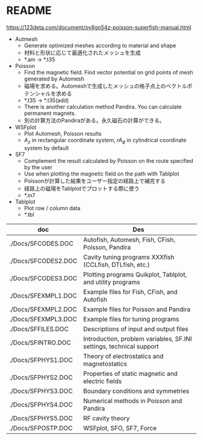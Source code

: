 # README

<https://123deta.com/document/oy8gn54z-poisson-superfish-manual.html>

- Autmesh
  - Generate optimized meshes according to material and shape
  - 材料と形状に応じて最適化されたメッシュを生成
  - *.am -> *.t35
- Poisson
  - Find the magnetic field. Find vector potential on grid points of mesh generated by Automesh
  - 磁場を求める。Automeshで生成したメッシュの格子点上のベクトルポテンシャルを求める
  - *.t35 -> *.t35(add)
  - There is another calculation method Pandira. You can calculate permanent magnets.
  - 別の計算方法のPandiraがある。永久磁石の計算ができる。
- WSFplot
  - Plot Automesh, Poisson results
  - $A_z$ in rectangular coordinate system, $r A_{\phi}$ in cylindrical coordinate system by default
- SF7
  - Complement the result calculated by Poisson on the route specified by the user
  - Use when plotting the magnetic field on the path with Tablplot
  - Poissonが計算した結果をユーザー指定の経路上で補完する
  - 経路上の磁場をTablplotでプロットする際に使う
  - *.in7
- Tablplot
  - Plot row / column data
  - *.tbl

| doc                 | Des                                                                 |
| ------------------- | ------------------------------------------------------------------- |
| ./Docs/SFCODES.DOC  | Autofish, Automesh, Fish, CFish, Poisson, Pandira                   |
| ./Docs/SFCODES2.DOC | Cavity tuning programs XXXfish (CCLfish, DTLfish, etc.)             |
| ./Docs/SFCODES3.DOC | Plotting programs Quikplot, Tablplot, and utility programs          |
| ./Docs/SFEXMPL1.DOC | Example files for Fish, CFish, and Autofish                         |
| ./Docs/SFEXMPL2.DOC | Example files for Poisson and Pandira                               |
| ./Docs/SFEXMPL3.DOC | Example files for tuning programs                                   |
| ./Docs/SFFILES.DOC  | Descriptions of input and output files                              |
| ./Docs/SFINTRO.DOC  | Introduction, problem variables, SF.INI settings, technical support |
| ./Docs/SFPHYS1.DOC  | Theory of electrostatics and magnetostatics                         |
| ./Docs/SFPHYS2.DOC  | Properties of static magnetic and electric fields                   |
| ./Docs/SFPHYS3.DOC  | Boundary conditions and symmetries                                  |
| ./Docs/SFPHYS4.DOC  | Numerical methods in Poisson and Pandira                            |
| ./Docs/SFPHYS5.DOC  | RF cavity theory                                                    |
| ./Docs/SFPOSTP.DOC  | WSFplot, SFO, SF7, Force                                            |
